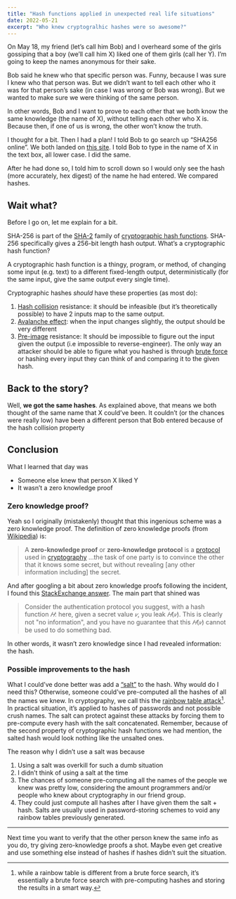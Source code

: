 ```yaml
---
title: "Hash functions applied in unexpected real life situations"
date: 2022-05-21
excerpt: "Who knew cryptogralhic hashes were so awesome?"
---
```


On May 18, my friend (let’s call him Bob) and I overheard some of the girls gossiping that a boy (we’ll call him X) liked one of them girls (call her Y). I’m going to keep the names anonymous for their sake.

Bob said he knew who that specific person was. Funny, because I was sure I knew who that person was. But we didn’t want to tell each other who it was for that person’s sake (in case I was wrong or Bob was wrong). But we wanted to make sure we were thinking of the same person.

In other words, Bob and I want to prove to each other that we both know the same knowledge (the name of X), without telling each other who X is. Because then, if one of us is wrong, the other won’t know the truth.

I thought for a bit. Then I had a plan! I told Bob to go search up “SHA256 online”. We both landed on [this site](https://emn178.github.io/online-tools/sha256.html). I told Bob to type in the name of X in the text box, all lower case. I did the same. 

After he had done so, I told him to scroll down so I would only see the hash (more accurately, hex digest) of the name he had entered. We compared hashes.

## Wait what?
Before I go on, let me explain for a bit.

SHA-256 is part of the [SHA-2](https://en.wikipedia.org/wiki/SHA-2) family of [cryptographic hash functions](https://en.wikipedia.org/wiki/Cryptographic_hash_function). SHA-256 specifically gives a 256-bit length hash output. What’s a cryptographic hash function?

A cryptographic hash function is a thingy, program, or method, of changing some input (e.g. text) to a different fixed-length output, deterministically (for the same input, give the same output every single time).

Cryptographic hashes *should* have these properties (as most do):
1. [Hash collision](https://en.wikipedia.org/wiki/Hash_collision) resistance: it should be infeasible (but it’s theoretically possible) to have 2 inputs map to the same output.
2. [Avalanche effect](https://en.wikipedia.org/wiki/Avalanche_effect): when the input changes slightly, the output should be very different
3. [Pre-image](https://en.wikipedia.org/wiki/Preimage_attack) resistance: It should be impossible to figure out the input given the output (i.e impossible to reverse-engineer). The only way an attacker should be able to figure what you hashed is through [brute force](https://en.wikipedia.org/wiki/Brute-force_search) or hashing every input they can think of and comparing it to the given hash.

## Back to the story?
Well, **we got the same hashes**. As explained above, that means we both thought of the same name that X could’ve been. It couldn’t (or the chances were really low) have been a different person that Bob entered because of the hash collision property 

## Conclusion
What I learned that day was

- Someone else knew that person X liked Y
- It wasn’t a zero knowledge proof

### Zero knowledge proof?

Yeah so I originally (mistakenly) thought that this ingenious scheme was a zero knowledge proof. The definition of zero knowledge proofs (from [Wikipedia](https://simple.wikipedia.org/wiki/Zero-knowledge_proof)) is:

> A **zero-knowledge proof** or **zero-knowledge protocol** is a  [protocol](https://simple.wikipedia.org/wiki/Protocol)  used in  [cryptography](https://simple.wikipedia.org/wiki/Cryptography) …the task of one party is to convince the other that it knows some secret, but without revealing [any other information including] the secret.  

And after googling a bit about zero knowledge proofs following the incident, I found this [StackExchange answer](https://crypto.stackexchange.com/questions/70877/is-a-hash-a-zero-knowledge-proof). The main part that shined was

> Consider the authentication protocol you suggest, with a hash function *𝐻*: here, given a secret value *𝑣*, you leak *𝐻*(*𝑣*). This is clearly not "no information", and you have no guarantee that this *𝐻*(*𝑣*) cannot be used to do something bad.  

In other words, it wasn’t zero knowledge since I had revealed information: the hash. 

### Possible improvements to the hash

What I could’ve done better was add a [“salt”](https://en.wikipedia.org/wiki/Salt_(cryptography)) to the hash.  Why would do I need this? Otherwise, someone could’ve pre-computed all the hashes of all the names we knew. In cryptography, we call this the [rainbow table attack](https://en.wikipedia.org/wiki/Rainbow_table)[^1]. In practical situation, it’s applied to hashes of passwords and not possible crush names. The salt can protect against these attacks by forcing them to pre-compute every hash with the salt concatenated. Remember, because of the second property of cryptographic hash functions we had mention, the salted hash would look nothing like the unsalted ones.

The reason why I didn’t use a salt was because
1. Using a salt was overkill for such a dumb situation
2. I didn’t think of using a salt at the time
3. The chances of someone pre-computing all the names of the people we knew was pretty low, considering the amount programmers and/or people who knew about cryptography in our friend group.
4. They could just compute all hashes after I have given them the salt + hash. Salts are usually used in password-storing schemes to void any rainbow tables previously generated.

- - - -

Next time you want to verify that the other person knew the same info as you do, try giving zero-knowledge proofs a shot. Maybe even get creative and use something else instead of hashes if hashes didn’t suit the situation.

[^1]: while a rainbow table is different from a brute force search, it’s essentially a brute force search with pre-computing hashes and storing the results in a smart way.
